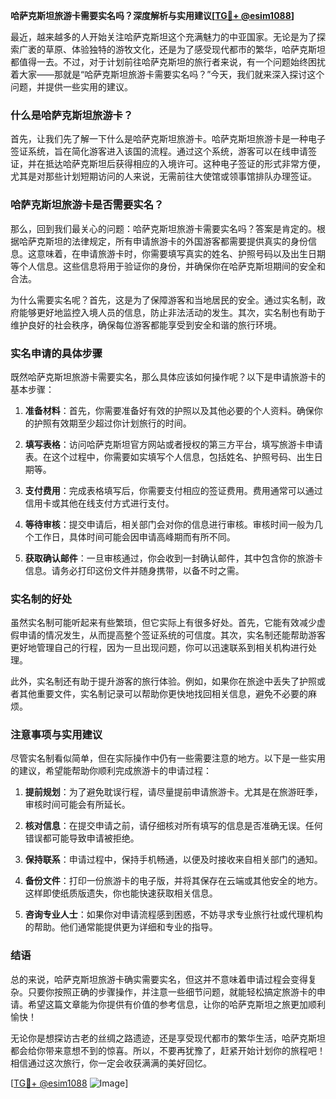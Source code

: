 **哈萨克斯坦旅游卡需要实名吗？深度解析与实用建议[[TG💪+ @esim1088](https://t.me/s/esim1088)]**

最近，越来越多的人开始关注哈萨克斯坦这个充满魅力的中亚国家。无论是为了探索广袤的草原、体验独特的游牧文化，还是为了感受现代都市的繁华，哈萨克斯坦都值得一去。不过，对于计划前往哈萨克斯坦的旅行者来说，有一个问题始终困扰着大家——那就是“哈萨克斯坦旅游卡需要实名吗？”今天，我们就来深入探讨这个问题，并提供一些实用的建议。

### 什么是哈萨克斯坦旅游卡？

首先，让我们先了解一下什么是哈萨克斯坦旅游卡。哈萨克斯坦旅游卡是一种电子签证系统，旨在简化游客进入该国的流程。通过这个系统，游客可以在线申请签证，并在抵达哈萨克斯坦后获得相应的入境许可。这种电子签证的形式非常方便，尤其是对那些计划短期访问的人来说，无需前往大使馆或领事馆排队办理签证。

### 哈萨克斯坦旅游卡是否需要实名？

那么，回到我们最关心的问题：哈萨克斯坦旅游卡需要实名吗？答案是肯定的。根据哈萨克斯坦的法律规定，所有申请旅游卡的外国游客都需要提供真实的身份信息。这意味着，在申请旅游卡时，你需要填写真实的姓名、护照号码以及出生日期等个人信息。这些信息将用于验证你的身份，并确保你在哈萨克斯坦期间的安全和合法。

为什么需要实名呢？首先，这是为了保障游客和当地居民的安全。通过实名制，政府能够更好地监控入境人员的信息，防止非法活动的发生。其次，实名制也有助于维护良好的社会秩序，确保每位游客都能享受到安全和谐的旅行环境。

### 实名申请的具体步骤

既然哈萨克斯坦旅游卡需要实名，那么具体应该如何操作呢？以下是申请旅游卡的基本步骤：

1. **准备材料**：首先，你需要准备好有效的护照以及其他必要的个人资料。确保你的护照有效期至少超过你计划旅行的时间。
   
2. **填写表格**：访问哈萨克斯坦官方网站或者授权的第三方平台，填写旅游卡申请表。在这个过程中，你需要如实填写个人信息，包括姓名、护照号码、出生日期等。

3. **支付费用**：完成表格填写后，你需要支付相应的签证费用。费用通常可以通过信用卡或其他在线支付方式进行支付。

4. **等待审核**：提交申请后，相关部门会对你的信息进行审核。审核时间一般为几个工作日，具体时间可能会因申请高峰期而有所不同。

5. **获取确认邮件**：一旦审核通过，你会收到一封确认邮件，其中包含你的旅游卡信息。请务必打印这份文件并随身携带，以备不时之需。

### 实名制的好处

虽然实名制可能听起来有些繁琐，但它实际上有很多好处。首先，它能有效减少虚假申请的情况发生，从而提高整个签证系统的可信度。其次，实名制还能帮助游客更好地管理自己的行程，因为一旦出现问题，你可以迅速联系到相关机构进行处理。

此外，实名制还有助于提升游客的旅行体验。例如，如果你在旅途中丢失了护照或者其他重要文件，实名制记录可以帮助你更快地找回相关信息，避免不必要的麻烦。

### 注意事项与实用建议

尽管实名制看似简单，但在实际操作中仍有一些需要注意的地方。以下是一些实用的建议，希望能帮助你顺利完成旅游卡的申请过程：

1. **提前规划**：为了避免耽误行程，请尽量提前申请旅游卡。尤其是在旅游旺季，审核时间可能会有所延长。

2. **核对信息**：在提交申请之前，请仔细核对所有填写的信息是否准确无误。任何错误都可能导致申请被拒绝。

3. **保持联系**：申请过程中，保持手机畅通，以便及时接收来自相关部门的通知。

4. **备份文件**：打印一份旅游卡的电子版，并将其保存在云端或其他安全的地方。这样即使纸质版遗失，你也能快速获取相关信息。

5. **咨询专业人士**：如果你对申请流程感到困惑，不妨寻求专业旅行社或代理机构的帮助。他们通常能提供更为详细和专业的指导。

### 结语

总的来说，哈萨克斯坦旅游卡确实需要实名，但这并不意味着申请过程会变得复杂。只要你按照正确的步骤操作，并注意一些细节问题，就能轻松搞定旅游卡的申请。希望这篇文章能为你提供有价值的参考信息，让你的哈萨克斯坦之旅更加顺利愉快！

无论你是想探访古老的丝绸之路遗迹，还是享受现代都市的繁华生活，哈萨克斯坦都会给你带来意想不到的惊喜。所以，不要再犹豫了，赶紧开始计划你的旅程吧！相信通过这次旅行，你一定会收获满满的美好回忆。

[[TG💪+ @esim1088](https://t.me/s/esim1088) ![Image](https://i.postimg.cc/4NQfJmqS/Snipaste-2025-05-13-00-14-12.png)]